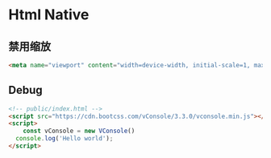 # Html Native

## 禁用缩放
```html
<meta name="viewport" content="width=device-width, initial-scale=1, maximum-scale=1,minimum-scale=1,user-scalable=no">
```

## Debug
```html
<!-- public/index.html -->
<script src="https://cdn.bootcss.com/vConsole/3.3.0/vconsole.min.js"></script>
<script>
	const vConsole = new VConsole()
  console.log('Hello world');
</script>
```
